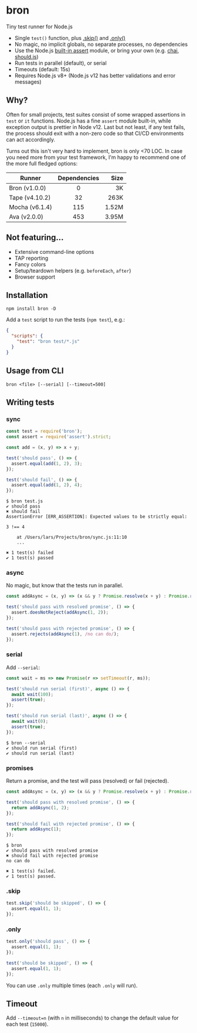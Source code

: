# bron

Tiny test runner for Node.js

- Single `test()` function, plus [.skip()](#skip) and [.only()](#only)
- No magic, no implicit globals, no separate processes, no dependencies
- Use the Node.js [built-in assert](https://nodejs.org/api/assert.html) module, or bring your own (e.g.
  [chai](https://www.chaijs.com), [should.js](https://github.com/shouldjs/should.js))
- Run tests in parallel (default), or serial
- Timeouts (default: 15s)
- Requires Node.js v8+ (Node.js v12 has better validations and error messages)

## Why?

Often for small projects, test suites consist of some wrapped assertions in `test` or `it` functions. Node.js has a fine
`assert` module built-in, while exception output is prettier in Node v12. Last but not least, if any test fails, the
process should exit with a non-zero code so that CI/CD environments can act accordingly.

Turns out this isn't very hard to implement, bron is only <70 LOC. In case you need more from your test framework, I'm
happy to recommend one of the more full fledged options:

| Runner         | Dependencies |  Size |
| -------------- | :----------: | ----: |
| Bron (v1.0.0)  |      0       |    3K |
| Tape (v4.10.2) |      32      |  263K |
| Mocha (v6.1.4) |     115      | 1.52M |
| Ava (v2.0.0)   |     453      | 3.95M |

## Not featuring...

- Extensive command-line options
- TAP reporting
- Fancy colors
- Setup/teardown helpers (e.g. `beforeEach`, `after`)
- Browser support

## Installation

```
npm install bron -D
```

Add a `test` script to run the tests (`npm test`), e.g.:

```json
{
  "scripts": {
    "test": "bron test/*.js"
  }
}
```

## Usage from CLI

```
bron <file> [--serial] [--timeout=500]
```

## Writing tests

### sync

```js
const test = require('bron');
const assert = require('assert').strict;

const add = (x, y) => x + y;

test('should pass', () => {
  assert.equal(add(1, 2), 3);
});

test('should fail', () => {
  assert.equal(add(1, 2), 4);
});
```

```
$ bron test.js
✔ should pass
✖ should fail
AssertionError [ERR_ASSERTION]: Expected values to be strictly equal:

3 !== 4

    at /Users/lars/Projects/bron/sync.js:11:10
    ...

✖ 1 test(s) failed
✔ 1 test(s) passed
```

### async

No magic, but know that the tests run in parallel.

```js
const addAsync = (x, y) => (x && y ? Promise.resolve(x + y) : Promise.reject('no can do'));

test('should pass with resolved promise', () => {
  assert.doesNotReject(addAsync(1, 2));
});

test('should pass with rejected promise', () => {
  assert.rejects(addAsync(1), /no can do/);
});
```

### serial

Add `--serial`:

```js
const wait = ms => new Promise(r => setTimeout(r, ms));

test('should run serial (first)', async () => {
  await wait(100);
  assert(true);
});

test('should run serial (last)', async () => {
  await wait(0);
  assert(true);
});
```

```
$ bron --serial
✔ should run serial (first)
✔ should run serial (last)
```

### promises

Return a promise, and the test will pass (resolved) or fail (rejected).

```js
const addAsync = (x, y) => (x && y ? Promise.resolve(x + y) : Promise.reject('no can do'));

test('should pass with resolved promise', () => {
  return addAsync(1, 2);
});

test('should fail with rejected promise', () => {
  return addAsync(1);
});
```

```
$ bron
✔ should pass with resolved promise
✖ should fail with rejected promise
no can do

✖ 1 test(s) failed.
✔ 1 test(s) passed.
```

### .skip

```js
test.skip('should be skipped', () => {
  assert.equal(1, 1);
});
```

### .only

```js
test.only('should pass', () => {
  assert.equal(1, 1);
});

test('should be skipped', () => {
  assert.equal(1, 1);
});
```

You can use `.only` multiple times (each `.only` will run).

## Timeout

Add `--timeout=n` (with `n` in milliseconds) to change the default value for each test (`15000`).
